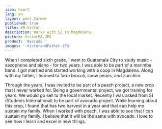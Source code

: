 ```yaml
---
icon: heart
lang: en
layout: post_farmer
published: true
title: EN-Victor
description: Works with SI in Magdalena.
picture: VictorMA.JPG
product: 'Avocado '
images: '-VictorandFather.JPG'
---
```

When I completed sixth grade, I went to Guatemala City to study music - saxophone and piano - for two years. I was able to be part of a marimba band. I got married and started working with a coop in Magdalena. Along with my father, I learned to farm brocoli, snow peans, and zucchini. 

Through the years, I was invited to be part of a peach project, a new crop that I never worked for. Being a governmental project, we got training for years. We would go sell to the local market. 
Recently I was asked from SI (Students International) to be part of avocado project. While learning about this crop, I found that has two harvest in a year and that can help me sustain my family. When I worked with peach, I was able to see that I can sustain my family. I believe that it will be the same with avocado. I love to see how I learn and excel in new things.


